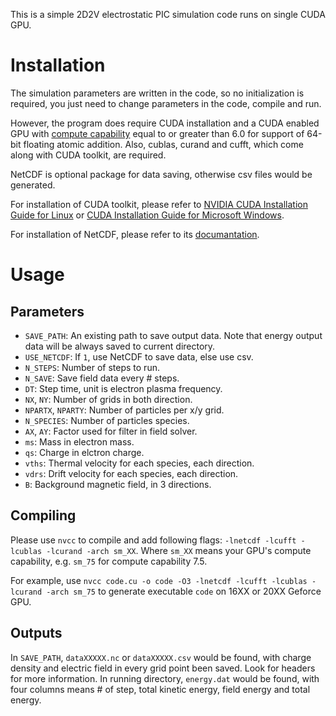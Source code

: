This is a simple 2D2V electrostatic PIC simulation code runs on single CUDA GPU.

# Installation
The simulation parameters are written in the code, so no initialization is required,
you just need to change parameters in the code, compile and run.

However, the program does require CUDA installation and a CUDA enabled GPU with
[compute capability](https://docs.nvidia.com/cuda/cuda-c-programming-guide/index.html#cuda-enabled-gpus)
equal to or greater than 6.0 for support of 64-bit floating atomic addition.
Also, cublas, curand and cufft, which come along with CUDA toolkit, are required.

NetCDF is optional package for data saving, otherwise csv files would be generated.

For installation of CUDA toolkit, please refer to [NVIDIA CUDA Installation Guide for Linux](https://docs.nvidia.com/cuda/cuda-installation-guide-linux/index.html)
or [CUDA Installation Guide for Microsoft Windows](https://docs.nvidia.com/cuda/cuda-installation-guide-microsoft-windows/).

For installation of NetCDF, please refer to its [documantation](https://www.unidata.ucar.edu/software/netcdf/docs/index.html).

# Usage

## Parameters

- `SAVE_PATH`: An existing path to save output data. Note that energy output data will be always
saved to current directory.
- `USE_NETCDF`: If `1`, use NetCDF to save data, else use csv.
- `N_STEPS`: Number of steps to run.
- `N_SAVE`: Save field data every # steps.
- `DT`: Step time, unit is electron plasma frequency.
- `NX`, `NY`: Number of grids in both direction.
- `NPARTX`, `NPARTY`: Number of particles per x/y grid.
- `N_SPECIES`: Number of particles species.
- `AX`, `AY`: Factor used for filter in field solver.
- `ms`: Mass in electron mass.
- `qs`: Charge in elctron charge.
- `vths`: Thermal velocity for each species, each direction.
- `vdrs`: Drift velocity for each species, each direction.
- `B`: Background magnetic field, in 3 directions.

## Compiling

Please use `nvcc` to compile and add following flags: `-lnetcdf -lcufft -lcublas -lcurand -arch sm_XX`. Where `sm_XX` means your GPU's compute capability, e.g. `sm_75` for compute capability 7.5.

For example, use `nvcc code.cu -o code -O3 -lnetcdf -lcufft -lcublas -lcurand -arch sm_75` to generate executable `code` on 16XX or 20XX Geforce GPU.

## Outputs

In `SAVE_PATH`, `dataXXXXX.nc` or `dataXXXXX.csv` would be found, with charge density and
electric field in every grid point been saved. Look for headers for more information.
 In running directory, `energy.dat` would be found,
 with four columns means # of step, total kinetic energy, field energy and total energy.
